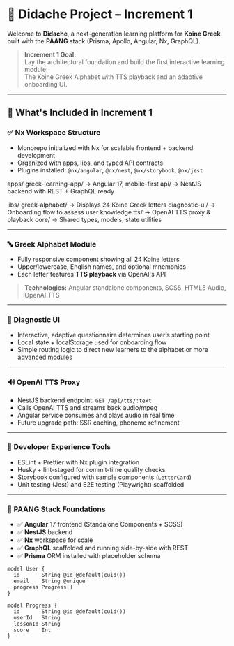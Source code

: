 # 🧱 Didache Project – Increment 1

Welcome to **Didache**, a next-generation learning platform for **Koine Greek** built with the **PAANG** stack (Prisma, Apollo, Angular, Nx, GraphQL).

> **Increment 1 Goal:**  
> Lay the architectural foundation and build the first interactive learning module:  
> The Koine Greek Alphabet with TTS playback and an adaptive onboarding UI.

---

## 🚀 What's Included in Increment 1

### ✅ Nx Workspace Structure

- Monorepo initialized with Nx for scalable frontend + backend development
- Organized with apps, libs, and typed API contracts
- Plugins installed: `@nx/angular`, `@nx/nest`, `@nx/storybook`, `@nx/jest`

apps/
greek-learning-app/ → Angular 17, mobile-first
api/ → NestJS backend with REST + GraphQL ready

libs/
greek-alphabet/ → Displays 24 Koine Greek letters
diagnostic-ui/ → Onboarding flow to assess user knowledge
tts/ → OpenAI TTS proxy & playback
core/ → Shared types, models, state utilities


---

### 🔤 Greek Alphabet Module

- Fully responsive component showing all 24 Koine letters
- Upper/lowercase, English names, and optional mnemonics
- Each letter features **TTS playback** via OpenAI's API

> **Technologies:** Angular standalone components, SCSS, HTML5 Audio, OpenAI TTS

---

### 🧠 Diagnostic UI

- Interactive, adaptive questionnaire determines user’s starting point
- Local state + localStorage used for onboarding flow
- Simple routing logic to direct new learners to the alphabet or more advanced modules

---

### 🔊 OpenAI TTS Proxy

- NestJS backend endpoint: `GET /api/tts/:text`
- Calls OpenAI TTS and streams back audio/mpeg
- Angular service consumes and plays audio in real time
- Future upgrade path: SSR caching, phoneme refinement

---

### 🔧 Developer Experience Tools

- ESLint + Prettier with Nx plugin integration
- Husky + lint-staged for commit-time quality checks
- Storybook configured with sample components (`LetterCard`)
- Unit testing (Jest) and E2E testing (Playwright) scaffolded

---

### 🧩 PAANG Stack Foundations

- ✅ **Angular** 17 frontend (Standalone Components + SCSS)
- ✅ **NestJS** backend
- ✅ **Nx** workspace for scale
- ✅ **GraphQL** scaffolded and running side-by-side with REST
- ✅ **Prisma** ORM installed with placeholder schema

```prisma
model User {
  id       String @id @default(cuid())
  email    String @unique
  progress Progress[]
}

model Progress {
  id       String @id @default(cuid())
  userId   String
  lessonId String
  score    Int
}
